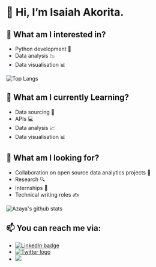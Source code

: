 # 👋 Hi, I’m Isaiah Akorita.

## 🧠  What am I interested in?
- Python development 🐍
- Data analysis 📉
- Data visualisation 📊

 ![Top Langs](https://github-readme-stats.vercel.app/api/top-langs/?username=azaya89)

## 🌱 What am I currently Learning?
-  Data sourcing 🔎
-  APIs 💻
-  Data analysis 📈
-  Data visualisation 📊

## 👀 What am I looking for?
-  Collaboration on open source data analytics projects 👫
-  Research 🔍
-  Internships 🧒
-  Technical writing roles ✍️
  
  ![Azaya's github stats](https://github-readme-stats.vercel.app/api?username=azaya89)
 
## 📫 You can reach me via:
<ul>
 <li><a href="https://www.linkedin.com/in/isaiah-akorita/">
    <img src="https://img.shields.io/badge/LinkedIn-blue?logo=linkedin&logoColor=white&style=for-the-badge" alt="LinkedIn badge" />
 </a></li>
 <li><a href="https://twitter.com/AkoritaI">
    <img src="https://img.shields.io/badge/Twitter-blue?logo=twitter&logoColor=white&style=for-the-badge" alt="Twitter logo" />
 </a></li>
  <li><a href="mailto:akoritaisaiah@gmail.com">
    <img src="https://img.shields.io/badge/Gmail-blue?logo=gmail&logoColor=EA4335&style=for-the-badge" />
  </a></li>
</ul>

<!---
Azaya89/Azaya89 is a ✨ special ✨ repository because its `README.md` (this file) appears on your GitHub profile.
You can click the Preview link to take a look at your changes.
--->
